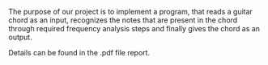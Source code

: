 The purpose of our project is to implement a program, that reads a guitar chord as an input, recognizes the notes that are present in the chord through required frequency analysis steps and finally gives the chord as an output.  

Details can be found in the .pdf file report.